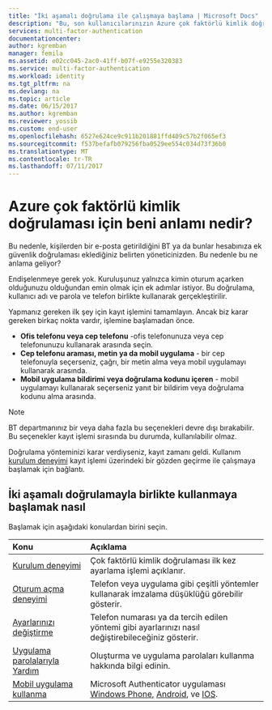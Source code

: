```yaml
---
title: "İki aşamalı doğrulama ile çalışmaya başlama | Microsoft Docs"
description: "Bu, son kullanıcılarınızın Azure çok faktörlü kimlik doğrulamasıyla giderek alma ile yardımcı olacak Azure multi-Factor authentication sayfasıdır."
services: multi-factor-authentication
documentationcenter: 
author: kgremban
manager: femila
ms.assetid: e02cc045-2ac0-41ff-b07f-e9255e320383
ms.service: multi-factor-authentication
ms.workload: identity
ms.tgt_pltfrm: na
ms.devlang: na
ms.topic: article
ms.date: 06/15/2017
ms.author: kgremban
ms.reviewer: yossib
ms.custom: end-user
ms.openlocfilehash: 6527e624ce9c911b201881ffd409c57b2f065ef3
ms.sourcegitcommit: f537befafb079256fba0529ee554c034d73f36b0
ms.translationtype: MT
ms.contentlocale: tr-TR
ms.lasthandoff: 07/11/2017
---
```

# <a name="what-does-azure-multi-factor-authentication-mean-for-me"></a>Azure çok faktörlü kimlik doğrulaması için beni anlamı nedir?
Bu nedenle, kişilerden bir e-posta getirildiğini BT ya da bunlar hesabınıza ek güvenlik doğrulaması eklediğiniz belirten yöneticinizden.  Bu nedenle bu ne anlama geliyor?

Endişelenmeye gerek yok. Kuruluşunuz yalnızca kimin oturum açarken olduğunuzu olduğundan emin olmak için ek adımlar istiyor. Bu doğrulama, kullanıcı adı ve parola ve telefon birlikte kullanarak gerçekleştirilir.  

Yapmanız gereken ilk şey için kayıt işlemini tamamlayın.  Ancak biz karar gereken birkaç nokta vardır, işlemine başlamadan önce.

* **Ofis telefonu veya cep telefonu** -ofis telefonunuza veya cep telefonunuzu kullanarak arasında seçin.
* **Cep telefonu araması, metin ya da mobil uygulama** - bir cep telefonuyla seçerseniz, çağrı, bir metin alma veya mobil uygulamayı kullanarak arasında.
* **Mobil uygulama bildirimi veya doğrulama kodunu içeren** - mobil uygulamayı kullanarak seçerseniz yanıt bir bildirim veya doğrulama kodunu alma arasında.

> [!NOTE]
> BT departmanınız bir veya daha fazla bu seçenekleri devre dışı bırakabilir.  Bu seçenekler kayıt işlemi sırasında bu durumda, kullanılabilir olmaz.  

Doğrulama yönteminizi karar verdiyseniz, kayıt zamanı geldi. Kullanım [kurulum deneyimi](multi-factor-authentication-end-user-first-time.md) kayıt işlemi üzerindeki bir gözden geçirme ile çalışmaya başlamak için bağlantı.

## <a name="how-to-get-going-with-two-step-verification"></a>İki aşamalı doğrulamayla birlikte kullanmaya başlamak nasıl
Başlamak için aşağıdaki konulardan birini seçin.

| Konu | Açıklama |
|:--- |:--- |
| [Kurulum deneyimi](multi-factor-authentication-end-user-first-time.md) |Çok faktörlü kimlik doğrulaması ilk kez ayarlama işlemi açıklanır. |
| [Oturum açma deneyimi](multi-factor-authentication-end-user-signin.md) |Telefon veya uygulama gibi çeşitli yöntemler kullanarak imzalama düşüklüğü görebilir gösterir. |
| [Ayarlarınızı değiştirme](multi-factor-authentication-end-user-manage-settings.md) |Telefon numarası ya da tercih edilen yöntemi gibi ayarlarınızı nasıl değiştirebileceğiniz gösterir. |
| [Uygulama parolalarıyla Yardım](multi-factor-authentication-end-user-app-passwords.md) |Oluşturma ve uygulama parolaları kullanma hakkında bilgi edinin. |
| [Mobil uygulama kullanma](microsoft-authenticator-app-how-to.md) |Microsoft Authenticator uygulaması [Windows Phone](http://go.microsoft.com/fwlink/?Linkid=825071), [Android](http://go.microsoft.com/fwlink/?Linkid=825072), ve [IOS](http://go.microsoft.com/fwlink/?Linkid=825073). |

